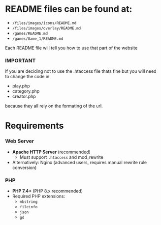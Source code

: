 # README files can be found at:

* `/files/images/icons/README.md`
* `/files/images/overlay/README.md`
* `/games/README.md`
* `/games/Game_1/README.md`

Each README file will tell you how to use that part of the website

### IMPORTANT

If you are deciding not to use the .htaccess file thats fine but you will need to change the code in

* play.php
* category.php
* creator.php

because they all rely on the formating of the url.

# Requirements

### Web Server

- **Apache HTTP Server** (recommended)
  - Must support `.htaccess` and mod_rewrite
- Alternatively: Nginx (advanced users, requires manual rewrite rule conversion)

### PHP

- **PHP 7.4+** (PHP 8.x recommended)
- Required PHP extensions:
  - `mbstring`
  - `fileinfo`
  - `json`
  - `gd`
